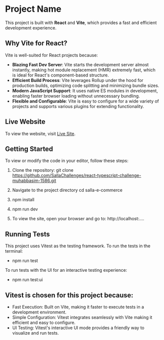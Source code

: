 # Project Name

This project is built with **React** and **Vite**, which provides a fast and efficient development experience. 

## Why Vite for React?

Vite is well-suited for React projects because:
- **Blazing Fast Dev Server**: Vite starts the development server almost instantly, making hot module replacement (HMR) extremely fast, which is ideal for React's component-based structure.
- **Efficient Build Process**: Vite leverages Rollup under the hood for production builds, optimizing code splitting and minimizing bundle sizes.
- **Modern JavaScript Support**: It uses native ES modules in development, enabling faster browser loading without unnecessary bundling.
- **Flexible and Configurable**: Vite is easy to configure for a wide variety of projects and supports various plugins for extending functionality.

## Live Website

To view the website, visit [Live Site](https://salla-e-commerce.vercel.app/).

## Getting Started

To view or modify the code in your editor, follow these steps:

1. Clone the repository:
  git clone https://github.com/SallaChallenges/react-typescript-challenge-muhabbasim-1586.git

2. Navigate to the project directory
  cd salla-e-commerce
  
3. npm install
4. npm run dev

5. To view the site, open your browser and go to:
  http://localhost:....


## Running Tests

This project uses Vitest as the testing framework.
To run the tests in the terminal:
  - npm run test 

To run tests with the UI for an interactive testing experience:
  - npm run test:ui

## Vitest is chosen for this project because:
- Fast Execution: Built on Vite, making it faster to execute tests in a development environment.
- Simple Configuration: Vitest integrates seamlessly with Vite making it efficient and easy to configure.
- UI Testing: Vitest's interactive UI mode provides a friendly way to visualize and run tests.